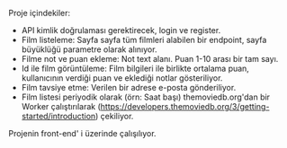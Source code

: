 Proje içindekiler:
- API kimlik doğrulaması gerektirecek, login ve register.
- Film listeleme: Sayfa sayfa tüm filmleri alabilen bir endpoint, sayfa büyüklüğü parametre olarak alınıyor.
- Filme not ve puan ekleme: Not text alanı. Puan 1-10 arası bir tam sayı.
- Id ile film görüntüleme: Film bilgileri ile birlikte ortalama puan, kullanıcının verdiği puan ve eklediği notlar gösteriliyor.
- Film tavsiye etme: Verilen bir adrese e-posta gönderiliyor.
- Film listesi periyodik olarak (örn: Saat başı) themoviedb.org'dan bir Worker çalıştırılarak (https://developers.themoviedb.org/3/getting-started/introduction) çekiliyor.

Projenin front-end' i üzerinde çalışılıyor.
